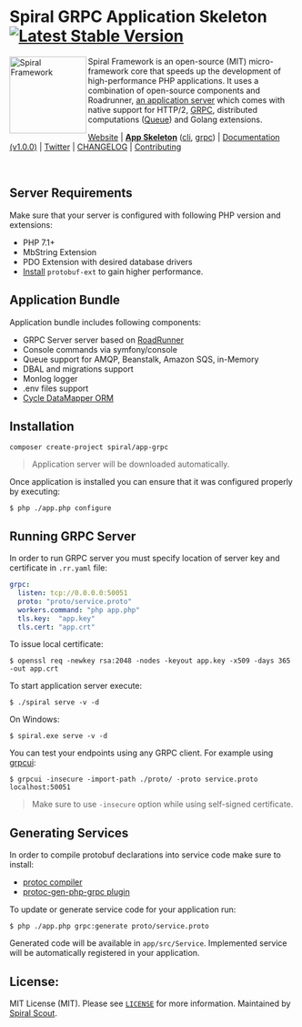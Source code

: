 # Spiral GRPC Application Skeleton [![Latest Stable Version](https://poser.pugx.org/spiral/app-grpc/version)](https://packagist.org/packages/spiral/app-grpc)

<img src="https://raw.githubusercontent.com/spiral/guide/master/resources/logo.png" height="135px" alt="Spiral Framework" align="left"/>

Spiral Framework is an open-source (MIT) micro-framework core that speeds up the development of high-performance PHP applications. It uses a combination of open-source components and Roadrunner, [an application server](https://github.com/spiral/roadrunner) which comes with native support for HTTP/2, [GRPC](https://grpc.io/), distributed computations ([Queue](https://github.com/spiral/jobs)) and Golang extensions.

[Website](https://spiral-framework.com) | <b>[App Skeleton](https://github.com/spiral/app)</b> ([cli](https://github.com/spiral/app-cli), [grpc](https://github.com/spiral/app-grpc)) | [Documentation (v1.0.0)](https://github.com/spiral/guide) | [Twitter](https://twitter.com/spiralphp) | [CHANGELOG](/CHANGELOG.md) | [Contributing](https://github.com/spiral/guide/blob/master/contributing.md)

<br/>

Server Requirements
--------
Make sure that your server is configured with following PHP version and extensions:
* PHP 7.1+
* MbString Extension
* PDO Extension with desired database drivers
* [Install](https://github.com/protocolbuffers/protobuf/tree/master/php) `protobuf-ext` to gain higher performance. 

Application Bundle
--------
Application bundle includes following components:
* GRPC Server server based on [RoadRunner](https://roadrunner.dev)
* Console commands via symfony/console
* Queue support for AMQP, Beanstalk, Amazon SQS, in-Memory
* DBAL and migrations support
* Monlog logger
* .env files support
* [Cycle DataMapper ORM](https://github.com/cycle)

Installation
--------
```
composer create-project spiral/app-grpc
```

> Application server will be downloaded automatically.

Once application is installed you can ensure that it was configured properly by executing:

```
$ php ./app.php configure
```

## Running GRPC Server
In order to run GRPC server you must specify location of server key and certificate in `.rr.yaml` file:

```yaml
grpc:
  listen: tcp://0.0.0.0:50051
  proto: "proto/service.proto"
  workers.command: "php app.php"
  tls.key:  "app.key"
  tls.cert: "app.crt"
```

To issue local certificate:

```
$ openssl req -newkey rsa:2048 -nodes -keyout app.key -x509 -days 365 -out app.crt
```

To start application server execute:

```
$ ./spiral serve -v -d
```

On Windows:

```
$ spiral.exe serve -v -d
```

You can test your endpoints using any GRPC client. For example using [grpcui](https://github.com/fullstorydev/grpcui):

```
$ grpcui -insecure -import-path ./proto/ -proto service.proto localhost:50051
``` 

> Make sure to use `-insecure` option while using self-signed certificate.

Generating Services
--------
In order to compile protobuf declarations into service code make sure to install:
* [protoc compiler](https://github.com/protocolbuffers/protobuf)
* [protoc-gen-php-grpc plugin](https://github.com/spiral/php-grpc)

To update or generate service code for your application run:

```
$ php ./app.php grpc:generate proto/service.proto
```

Generated code will be available in `app/src/Service`. Implemented service will be automatically registered in your application.

License:
--------
MIT License (MIT). Please see [`LICENSE`](./LICENSE) for more information. Maintained by [Spiral Scout](https://spiralscout.com).
